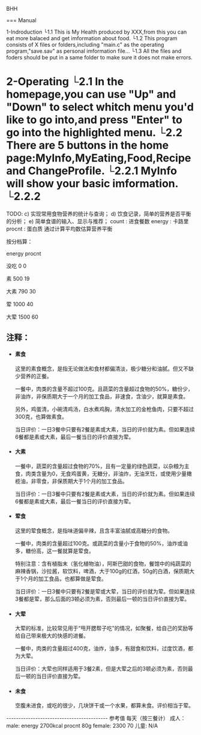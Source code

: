 ﻿BHH

===
Manual

1-Indroduction
└1.1 This is My Health produced by XXX,from this you can eat more balaced and get imformation about food.
└1.2 This program consists of X files or folders,including "main.c" as the operating program,"save<num>.sav" as personal imformation file...
└1.3 All the files and foders should be put in a same folder to make sure it does not make errors.

2-Operating
└2.1 In the homepage,you can use "Up" and "Down" to select whitch menu you'd like to go into,and press "Enter" to go into the highlighted menu.
└2.2 There are 5 buttons in the home page:MyInfo,MyEating,Food,Recipe and ChangeProfile.
  └2.2.1 MyInfo will show your basic imformation.
  └2.2.2
 =============================
 
TODO:
    c)	实现常用食物营养的统计与查询；
    d)	饮食记录，简单的营养是否平衡的分析；
    e)	简单食谱的输入、显示与推荐；
count : 进食餐数
energy : 卡路里
procnt : 蛋白质
通过计算平均数估算营养平衡
<p>按分档算：</p>
<p>  energy   procnt</p>
<p>    没吃    0         0</p>
<p>    素       500     19</p>
<p>    大素  790    30</p>
<p>    荤       1000    40</p>
<p>    大荤      1500   60</p>
    
    
注释：
------------------------------------------
<ul class="intros">
        <li class="active">
          <article>
            <h4>素食</h4>
            <p>这里的素食概念，是指无论做法和食材都偏清淡，极少糖分和油腻。但又不缺少营养的正餐。</p>
            <p>一餐中，肉类的含量不超过100克。且蔬菜的含量超过食物的50%，糖份少，非油炸，非保质期大于一个月的加工食品，非速食，含油少，就算是素食。</p>
            <p>另外，鸡蛋清，小碗清鸡汤，白水煮鸡胸，清水加工的金枪鱼肉，只要不超过300克，也算做素食。</p>
            <p>当日评价：一日3餐中只要有2餐是素或大素，当日的评价就为素。但如果连续6餐都是素或大素，最后一餐当日的评价直接为荤。</p>
          </article>
        </li>
        <li>
          <article>
            <h4>大素</h4>
            <p>一餐中，蔬菜的含量超过食物的70%，且有一定量的绿色蔬菜，以杂粮为主食，肉类含量为0，无食鸡蛋黄，无糖分，非油炸，无油烹饪，或使用少量橄榄油，非零食，非保质期大于1个月的加工食品。</p>
            <p>当日评价：一日3餐中只要有2餐是素或大素，当日的评价就为素。但如果连续6餐都是素或大素，最后一餐当日的评价直接为荤。</p>
          </article>
        </li>
        <li>
          <article>
            <h4>荤食</h4>
            <p>这里的荤食概念，是指味道偏辛辣，且含丰富油腻或高糖分的食物。</p>
            <p>一餐中，肉类的含量超过100克。或蔬菜的含量小于食物的50%，油炸或油多，糖份高，这一餐就算是荤食。</p>
            <p>特别注意：含有植脂末（氢化植物油），阿斯巴甜的食物，餐馆中的纯蔬菜的麻辣香锅，沙拉酱，软饮料，啤酒，大于100g的红酒，50g的白酒，保质期大于1个月的加工食品，也都算做是荤食。</p>
            <p>当日评价：一日3餐中只要有2餐是荤或大荤，当日的评价就为荤。但如果连续3餐都是荤，那么后面的3顿必须为素，否则最后一顿的当日评价直接为荤。</p>
          </article>
        </li>
        <li>
          <article>
            <h4>大荤</h4>
            <p>大荤的标准，比较常见用于“甩开腮帮子吃”的情况，如聚餐，给自己的奖励等给自己带来极大的快感的进餐。</p>
            <p>一餐中，肉类的含量超过400克，油炸，油多，有甜食和饮料，过度饮酒，都为大荤。</p>
            <p>当日评价：大荤也同样适用于3餐2素，但是大荤之后的3顿必须为素，否则最后一顿的当日评价直接为荤。</p>
          </article>
        </li>
        <li>
          <article>
            <h4>未食</h4>
            <p>空腹未进食，或吃的很少，几块饼干或一个水果，都算未食。评价相当于荤。</p>
          </article>
        </li>
      </ul>
------------------------------------------
参考值 每天（按三餐计）
成人：
    male:
        energy 2700kcal   
        procnt 80g
     female:
        2300
        70
儿童:
    N/A
